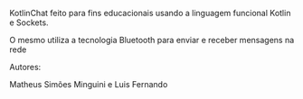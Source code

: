 KotlinChat feito para fins educacionais usando a linguagem funcional Kotlin e Sockets.

O mesmo utiliza a tecnologia Bluetooth para enviar e receber mensagens na rede

Autores: 

Matheus Simões Minguini e Luis Fernando 
